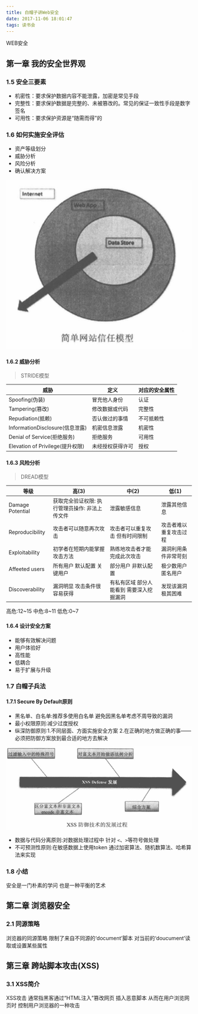 ```yaml
---
title: 白帽子讲Web安全
date: 2017-11-06 18:01:47
tags: 读书会
---
```


WEB安全

<!-- more -->

## 第一章 我的安全世界观

### 1.5 安全三要素

- 机密性：要求保护数据内容不能泄露，加密是常见手段
- 完整性：要求保护数据是完整的、未被篡改的。常见的保证一致性手段是数字签名
- 可用性：要求保护资源是“随需而得”的

### 1.6 如何实施安全评估

- 资产等级划分
- 威胁分析
- 风险分析
- 确认解决方案

![简单网站信任模型](白帽子讲Web安全/WechatIMG333.jpeg)

#### 1.6.2 威胁分析

> STRIDE模型

| 威胁                           | 定义           | 对应的安全属性  |
| ------------------------------|---------------| --------------|
| Spoofing(伪装)                 | 冒充他人身份    | 认证           |
| Tampering(篡改)                | 修改数据或代码   | 完整性        |
| Repudiation(抵赖)              | 否认做过的事情   | 不可抵赖性     |
| InformationDisclosure(信息泄露) | 机密信息泄露     | 机密性        |
| Denial of Service(拒绝服务)     | 拒绝服务        | 可用性         |
| Elevation of Privilege(提升权限)| 未经授权获得许可  | 授权          |

#### 1.6.3 风险分析

> DREAD模型

| 等级              | 高(3)                                    | 中(2)      | 低(1)       |
| -----------------|------------------------------------------| -----------| ------------|
| Damage Potential | 获取完全验证权限: 执行管理员操作: 非法上传文件 | 泄露敏感信息 | 泄露其他信息 |
| Reproducibility | 攻击者可以随意再次攻击 | 攻击者可以重复攻击 但有时间限制| 攻击者难以重复攻击过程 |
| Exploitability   | 初学者在短期内能掌握攻击方法 | 熟练地攻击者才能完成此次攻击 | 漏洞利用条件非常苛刻 |
| Affeeted users   | 所有用户 默认配置 关键用户 | 部分用户 非默认配置 | 极少数用户 匿名用户 |
| Discoverability  | 漏洞明显 攻击条件很容易获得 | 有私有区域 部分人能看到 需要深入挖掘漏洞 | 发现该漏洞极其困难 |

高危:12~15 中危:8~11 低危:0~7

#### 1.6.4 设计安全方案

- 能够有效解决问题
- 用户体验好
- 高性能
- 低耦合
- 易于扩展与升级

### 1.7 白帽子兵法

#### 1.7.1 Secure By Default原则

- 黑名单、白名单:推荐多使用白名单 避免因黑名单考虑不周导致的漏洞
- 最小权限原则:减少过度授权
- 纵深防御原则:1.不同层面、方面实施安全方案 2.在正确的地方做正确的事——必须把防御方案放到最合适的地方去解决

![XSS防御技术的发展过程](白帽子讲Web安全/WechatIMG360.png)

- 数据与代码分离原则:对数据处理过程中 针对 `<`、`>`等符号做处理
- 不可预测性原则:在敏感数据上使用token 通过加密算法、随机数算法、哈希算法来实现

### 1.8 小结

安全是一门朴素的学问 也是一种平衡的艺术

## 第二章 浏览器安全

### 2.1 同源策略

浏览器的同源策略 限制了来自不同源的‘document’脚本 对当前的‘doucument’读取或设置某些属性

## 第三章 跨站脚本攻击(XSS)

### 3.1 XSS简介

XSS攻击 通常指黑客通过“HTML注入”篡改网页 插入恶意脚本 从而在用户浏览网页时 控制用户浏览器的一种攻击
